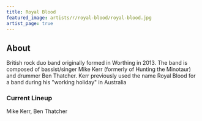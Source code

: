```yaml
---
title: Royal Blood
featured_image: artists/r/royal-blood/royal-blood.jpg
artist_page: true
---
```

## About

British rock duo band originally formed in Worthing in 2013. The band is composed of bassist/singer Mike Kerr (formerly of Hunting the Minotaur) and drummer Ben Thatcher. Kerr previously used the name Royal Blood for a band during his "working holiday" in Australia

### Current Lineup

Mike Kerr, Ben Thatcher


